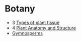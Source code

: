 # Botany

- 3 [Types of plant tissue](types-of-plant-tissue)
- 4 [Plant Anatomy and Structure](plant-anatomy-and-structure)
- [Gymnosperms](gymnosperms)